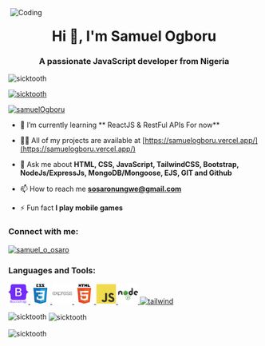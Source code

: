 <img align="right" alt="Coding" Width="500" src="https://media3.giphy.com/media/26tn33aiTi1jkl6H6/200w.webp?cid=ecf05e47u673bkf5n1qn7pib8a9ff2iul30nxt7h57w1iucq&ep=v1_gifs_search&rid=200w.webp&ct=g">

<h1 align="center">Hi 👋, I'm Samuel Ogboru</h1>
<h3 align="center">A passionate JavaScript developer from Nigeria</h3>

<p align="left"> <img src="https://komarev.com/ghpvc/?username=sicktooth&label=Profile%20views&color=0eb47d&style=flat" alt="sicktooth" /> </p>

<p align="left"> <a href="https://github.com/ryo-ma/github-profile-trophy"><img src="https://github-profile-trophy.vercel.app/?username=sicktooth" alt="sicktooth" /></a> </p>

<p align="left"> <a href="https://twitter.com/samuelOgboru" target="blank"><img src="https://img.shields.io/twitter/follow/samuel_o_osaro?logo=twitter&style=for-the-badge" alt="samuelOgboru" /></a> </p>

- 🌱 I’m currently learning ** ReactJS & RestFul APIs For now**

- 👨‍💻 All of my projects are available at [https://samuelogboru.vercel.app/](https://samuelogboru.vercel.app/)

- 💬 Ask me about **HTML, CSS, JavaScript, TailwindCSS, Bootstrap, NodeJs/ExpressJs, MongoDB/Mongoose, EJS, GIT and Github**

- 📫 How to reach me **sosaronungwe@gmail.com**

- ⚡ Fun fact **I play mobile games**

<h3 align="left">Connect with me:</h3>
<p align="left">
<a href="https://twitter.com/samuelOgboru" target="blank"><img align="center" src="https://raw.githubusercontent.com/rahuldkjain/github-profile-readme-generator/master/src/images/icons/Social/twitter.svg" alt="samuel_o_osaro" height="30" width="40" /></a>
</p>

<h3 align="left">Languages and Tools:</h3>
<p align="left"> <a href="https://getbootstrap.com" target="_blank" rel="noreferrer"> <img src="https://raw.githubusercontent.com/devicons/devicon/master/icons/bootstrap/bootstrap-plain-wordmark.svg" alt="bootstrap" width="40" height="40"/> </a> <a href="https://www.w3schools.com/css/" target="_blank" rel="noreferrer"> <img src="https://raw.githubusercontent.com/devicons/devicon/master/icons/css3/css3-original-wordmark.svg" alt="css3" width="40" height="40"/> </a> <a href="https://expressjs.com" target="_blank" rel="noreferrer"> <img src="https://raw.githubusercontent.com/devicons/devicon/master/icons/express/express-original-wordmark.svg" alt="express" width="40" height="40"/> </a> <a href="https://www.w3.org/html/" target="_blank" rel="noreferrer"> <img src="https://raw.githubusercontent.com/devicons/devicon/master/icons/html5/html5-original-wordmark.svg" alt="html5" width="40" height="40"/> </a> <a href="https://developer.mozilla.org/en-US/docs/Web/JavaScript" target="_blank" rel="noreferrer"> <img src="https://raw.githubusercontent.com/devicons/devicon/master/icons/javascript/javascript-original.svg" alt="javascript" width="40" height="40"/> </a> <a href="https://nodejs.org" target="_blank" rel="noreferrer"> <img src="https://raw.githubusercontent.com/devicons/devicon/master/icons/nodejs/nodejs-original-wordmark.svg" alt="nodejs" width="40" height="40"/> </a> <a href="https://tailwindcss.com/" target="_blank" rel="noreferrer"> <img src="https://www.vectorlogo.zone/logos/tailwindcss/tailwindcss-icon.svg" alt="tailwind" width="40" height="40"/> </a> </p>

<p><img align="left" src="https://github-readme-stats.vercel.app/api/top-langs?username=sicktooth&show_icons=true&theme=dark&locale=en&layout=compact" alt="sicktooth" /></p>

<p>&nbsp;<img align="center" src="https://github-readme-stats.vercel.app/api?username=sicktooth&show_icons=true&locale=en" alt="sicktooth" /></p>

<p><img align="center" src="https://github-readme-streak-stats.herokuapp.com/?user=sicktooth&" alt="sicktooth" /></p>
